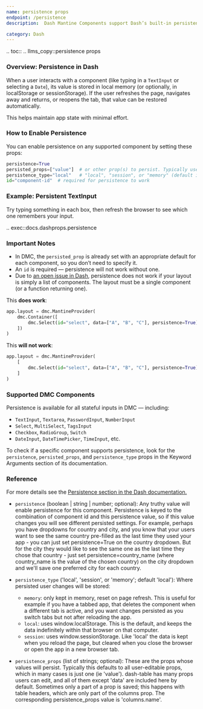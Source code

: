 ```yaml
---
name: persistence props
endpoint: /persistence
description:  Dash Mantine Components support Dash’s built-in persistence system, allowing component values to be retained across page reloads, tabs, or user sessions — without writing extra callbacks.

category: Dash
---
```



.. toc::
.. llms_copy::persistence props


### Overview: Persistence in Dash

When a user interacts with a component (like typing in a `TextInput` or selecting a `Date`), its value is
stored in local memory (or optionally, in localStorage or sessionStorage). If the user refreshes the page, navigates
away and returns, or reopens the tab, that value can be restored automatically.

This helps maintain app state with minimal effort.

### How to Enable Persistence

You can enable persistence on any supported component by setting these props:

```python
persistence=True
persisted_props=["value"]  # or other prop(s) to persist. Typically use the default.
persistence_type="local"   # "local", "session", or "memory" (default is "local")
id="component-id"  # required for persistence to work
```

### Example: Persistent TextInput
Try typing something in each box, then refresh the browser to see which one remembers your input.
    
.. exec::docs.dashprops.persistence


### Important Notes

* In DMC, the `persisted_prop` is already set with an appropriate default for each component, so you don’t need to specify it.
* An `id` is required — persistence will not work without one.
* Due to [an open issue in Dash](https://github.com/plotly/dash/issues/3147), persistence does not work if your layout is simply a list of components. The layout must be a single component (or a function returning one).

This **does work**:

```python
app.layout = dmc.MantineProvider(
    dmc.Container([
        dmc.Select(id="select", data=["A", "B", "C"], persistence=True)
    ])
)
```

This **will not work**:

```python
app.layout = dmc.MantineProvider(
    [
        dmc.Select(id="select", data=["A", "B", "C"], persistence=True)
    ]
)
```

### Supported DMC Components

Persistence is available for all stateful inputs in DMC — including:

* `TextInput`, `Textarea`, `PasswordInput`, `NumberInput`
* `Select`, `MultiSelect`, `TagsInput`
* `Checkbox`, `RadioGroup`, `Switch`
* `DateInput`, `DateTimePicker`, `TimeInput`, etc.

To check if a specific component supports persistence, look for the `persistence`, `persisted_props`, and
`persistence_type` props in the Keyword Arguments section of its documentation.



### Reference

For more details see the [Persistence section in the Dash documentation.](https://dash.plotly.com/persistence)

- `persistence` (boolean | string | number; optional): Any truthy value will enable persistence for this component. Persistence is keyed to the combination of component id and this persistence value, so if this value changes you will see different persisted settings. For example, perhaps you have dropdowns for country and city, and you know that your users want to see the same country pre-filled as the last time they used your app - you can just set persistence=True on the country dropdown. But for the city they would like to see the same one as the last time they chose that country - just set persistence=country_name (where country_name is the value of the chosen country) on the city dropdown and we'll save one preferred city for each country.

- `persistence_type` ('local', 'session', or 'memory'; default 'local'): Where persisted user changes will be stored:

  - `memory`: only kept in memory, reset on page refresh. This is useful for example if you have a tabbed app, that deletes the component when a different tab is active, and you want changes persisted as you switch tabs but not after reloading the app.
  - `local`: uses window.localStorage. This is the default, and keeps the data indefinitely within that browser on that computer.
  - `session`: uses window.sessionStorage. Like 'local' the data is kept when you reload the page, but cleared when you close the browser or open the app in a new browser tab.

- `persistence_props` (list of strings; optional): These are the props whose values will persist. Typically this defaults to all user-editable props, which in many cases is just one (ie 'value'). dash-table has many props users can edit, and all of them except 'data' are included here by default. Sometimes only a part of a prop is saved; this happens with table headers, which are only part of the columns prop. The corresponding persistence_props value is 'columns.name'.
